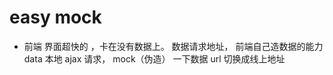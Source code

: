 # easy mock

- 前端 界面超快的 ，卡在没有数据上。
    数据请求地址，
    前端自己造数据的能力
    data 本地
    ajax 请求， mock（伪造） 一下数据
    url 切换成线上地址